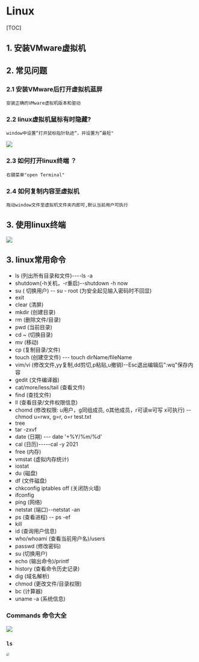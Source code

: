 # Linux

[TOC]

## 1. 安装VMware虚拟机

## 2. 常见问题

### 2.1 安装VMware后打开虚拟机蓝屏

```
安装正确的VMware虚拟机版本和驱动
```

### 2.2 linux虚拟机鼠标有时隐藏?

```
window中设置“打开鼠标指针轨迹“，并设置为”最短"
```

<img src="img/linux/mousePointer.png" style="zoom:100%" />



### 2.3 如何打开linux终端 ？

```
右键菜单"open Terminal"
```

### 2.4 如何复制内容至虚拟机

```
拖动window文件至虚拟机文件夹内即可,默认当前用户可执行
```

## 3. 使用linux终端

<img src="img/linux/openLinux.png" style="zoom:100%" />

## 3. linux常用命令

- ls (列出所有目录和文件)----ls -a
- shutdown(-h关机，-r重启)--shutdown -h now
- su ( 切换用户) -- su - root (为安全起见输入密码时不回显)
- exit
- clear (清屏)
- mkdir (创建目录)
- rm (删除文件/目录)
- pwd (当前目录)
- cd ~  (切换目录)
- mv (移动)
- cp (复制目录/文件)
- touch (创建空文件) --- touch dirName/fileName
- vim/vi (修改文件,yy复制,dd剪切,p粘贴,u撤销)--Esc退出编辑后":wq"保存内容
- gedit (文件编译器) 
- cat/more/less/tail (查看文件)
- find (查找文件)
- ll (查看目录/文件权限信息)
- chomd (修改权限: u用户，g同组成员, o其他成员，r可读w可写 x可执行) -- chmod u=rwx, g=r, o=r test.txt
- tree
- tar -zxvf
- date (日期) --- date '+%Y/%m/%d'
- cal (日历)-----cal -y 2021
- free (内存)
- vmstat (虚拟内存统计)
- iostat
- du (磁盘)
- df (文件磁盘)
- chkconfig iptables off (关闭防火墙)
- ifconfig 
- ping (网络)
- netstat (端口)--netstat -an
- ps (查看进程) -- ps -ef
- kill 
- id (查询用户信息)
- who/whoami (查看当前用户名)/users
- passwd (修改密码)
- su (切换用户)
- echo (输出命令)/printf
- history (查看命令历史记录)
- dig (域名解析)
- chmod (更改文件/目录权限)
- bc (计算器)
- uname -a (系统信息)

### Commands 命令大全

<img src="img/linux/linuxCommands.png" style="zoom:100%" /> 

### `ls`

<img src="img/linux/ls.png" style="zoom:50%" />

